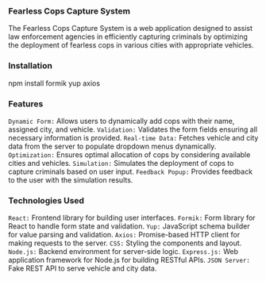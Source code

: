 ### Fearless Cops Capture System

The Fearless Cops Capture System is a web application designed to assist law enforcement agencies in efficiently capturing criminals by optimizing the deployment of fearless cops in various cities with appropriate vehicles.

### Installation
npm install formik yup axios 
### Features

`Dynamic Form:` Allows users to dynamically add cops with their name, assigned city, and vehicle.
`Validation:` Validates the form fields ensuring all necessary information is provided.
`Real-time Data:` Fetches vehicle and city data from the server to populate dropdown menus dynamically.
`Optimization:` Ensures optimal allocation of cops by considering available cities and vehicles.
`Simulation:` Simulates the deployment of cops to capture criminals based on user input.
`Feedback Popup:` Provides feedback to the user with the simulation results.

### Technologies Used

`React:` Frontend library for building user interfaces.
`Formik:` Form library for React to handle form state and validation.
`Yup:` JavaScript schema builder for value parsing and validation.
`Axios:` Promise-based HTTP client for making requests to the server.
`CSS:` Styling the components and layout.
`Node.js:` Backend environment for server-side logic.
`Express.js:` Web application framework for Node.js for building RESTful APIs.
`JSON Server:` Fake REST API to serve vehicle and city data.